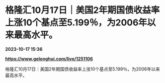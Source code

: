 # 格隆汇10月17日｜美国2年期国债收益率上涨10个基点至5.199％，为2006年以来最高水平。

**2023-10-17 15:36**

**https://www.gelonghui.com/live/1251106**

格隆汇10月17日｜美国2年期国债收益率上涨10个基点至5.199％，为2006年以来最高水平。
